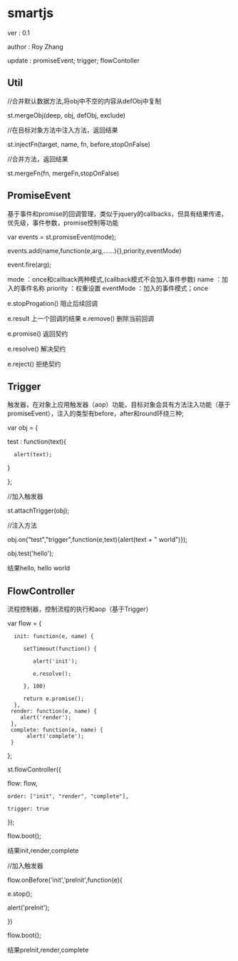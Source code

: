 # smartjs 

ver : 0.1

author : Roy Zhang

update : promiseEvent; trigger; flowContoller

## Util
//合并默认数据方法,将obj中不空的内容从defObj中复制

st.mergeObj(deep, obj, defObj, exclude)

//在目标对象方法中注入方法，返回结果

st.injectFn(target, name, fn, before,stopOnFalse)

//合并方法，返回结果

st.mergeFn(fn, mergeFn,stopOnFalse)

## PromiseEvent 
基于事件和promise的回调管理，类似于jquery的callbacks，但具有结果传递，优先级，事件参数，promise控制等功能

var events = st.promiseEvent(mode);

events.add(name,function(e,arg,……){},priority,eventMode)

event.fire(arg);

mode ：once和callback两种模式,(callback模式不会加入事件参数) name ：加入的事件名称 priority ：权重设置 eventMode ：加入的事件模式；once

e.stopProgation() 阻止后续回调 

e.result 上一个回调的结果 e.remove() 删除当前回调 

e.promise() 返回契约 

e.resolve() 解决契约 

e.reject() 拒绝契约

## Trigger 
触发器，在对象上应用触发器（aop）功能，目标对象会具有方法注入功能（基于promiseEvent），注入的类型有before，after和round环绕三种;

var obj = {

   test : function(text){
   
      alert(text);
      
   }

};

//加入触发器

st.attachTrigger(obj);

//注入方法

obj.on("test","trigger",function(e,text){alert(text + " world")});

obj.test('hello');

结果hello, hello world

## FlowController
流程控制器，控制流程的执行和aop（基于Trigger）

var flow = {
      
      init: function(e, name) {
     
         setTimeout(function() {
         
            alert('init');
            
            e.resolve();
            
         }, 100)
         
         return e.promise();
      },
     render: function(e, name) {
        alert('render');
     },
     complete: function(e, name) {
          alert('complete');
     }
     
};

st.flowController({

   flow: flow,
    
    order: ["init", "render", "complete"],
    
    trigger: true
});

flow.boot();

结果init,render,complete

//加入触发器

flow.onBefore('init','preInit',function(e){

   e.stop();

   alert('preInit');

})

flow.boot();

结果preInit,render,complete
